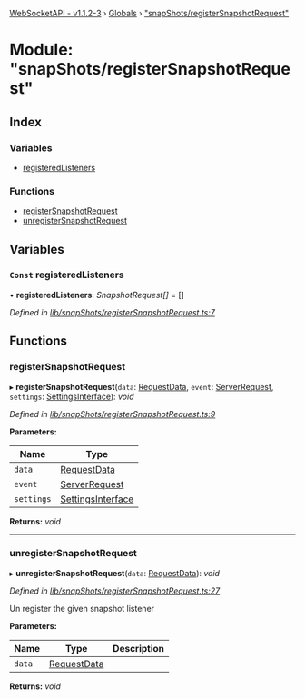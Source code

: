 [WebSocketAPI - v1.1.2-3](../README.md) › [Globals](../globals.md) › ["snapShots/registerSnapshotRequest"](_snapshots_registersnapshotrequest_.md)

# Module: "snapShots/registerSnapshotRequest"

## Index

### Variables

* [registeredListeners](_snapshots_registersnapshotrequest_.md#const-registeredlisteners)

### Functions

* [registerSnapshotRequest](_snapshots_registersnapshotrequest_.md#registersnapshotrequest)
* [unregisterSnapshotRequest](_snapshots_registersnapshotrequest_.md#unregistersnapshotrequest)

## Variables

### `Const` registeredListeners

• **registeredListeners**: *SnapshotRequest[]* = []

*Defined in [lib/snapShots/registerSnapshotRequest.ts:7](https://github.com/wallsmetalroofing/WebSocketAPI/blob/dd2bbc9/lib/snapShots/registerSnapshotRequest.ts#L7)*

## Functions

###  registerSnapshotRequest

▸ **registerSnapshotRequest**(`data`: [RequestData](../interfaces/_requestdata_.requestdata.md), `event`: [ServerRequest](../classes/_serverrequest_.serverrequest.md), `settings`: [SettingsInterface](../interfaces/_index_.settingsinterface.md)): *void*

*Defined in [lib/snapShots/registerSnapshotRequest.ts:9](https://github.com/wallsmetalroofing/WebSocketAPI/blob/dd2bbc9/lib/snapShots/registerSnapshotRequest.ts#L9)*

**Parameters:**

Name | Type |
------ | ------ |
`data` | [RequestData](../interfaces/_requestdata_.requestdata.md) |
`event` | [ServerRequest](../classes/_serverrequest_.serverrequest.md) |
`settings` | [SettingsInterface](../interfaces/_index_.settingsinterface.md) |

**Returns:** *void*

___

###  unregisterSnapshotRequest

▸ **unregisterSnapshotRequest**(`data`: [RequestData](../interfaces/_requestdata_.requestdata.md)): *void*

*Defined in [lib/snapShots/registerSnapshotRequest.ts:27](https://github.com/wallsmetalroofing/WebSocketAPI/blob/dd2bbc9/lib/snapShots/registerSnapshotRequest.ts#L27)*

Un register the given snapshot listener

**Parameters:**

Name | Type | Description |
------ | ------ | ------ |
`data` | [RequestData](../interfaces/_requestdata_.requestdata.md) |   |

**Returns:** *void*
